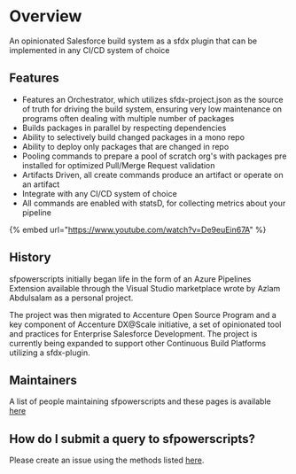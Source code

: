 # Overview

An opinionated Salesforce build system  as a sfdx plugin that can be implemented in any CI/CD system of choice

## **Features**

* Features an Orchestrator, which utilizes sfdx-project.json as the source of truth for driving the build system, ensuring very low maintenance on programs often dealing with multiple number of packages
* Builds packages in parallel by respecting dependencies
* Ability to selectively build changed packages in a mono repo
* Ability to deploy only packages that are changed in repo
* Pooling commands to prepare a pool of scratch org's with packages pre installed for optimized Pull/Merge Request validation
* Artifacts Driven, all create commands produce an artifact or operate on an artifact
* Integrate with any CI/CD system of choice
* All commands are enabled with statsD, for collecting metrics about your pipeline

{% embed url="https://www.youtube.com/watch?v=De9euEin67A" %}



## History

sfpowerscripts initially began life in the form of an Azure Pipelines Extension available through the Visual Studio marketplace wrote by Azlam Abdulsalam as a personal project.

The project was then migrated to Accenture Open Source Program and a key component of Accenture DX@Scale initiative, a set of opinionated tool and practices for Enterprise Salesforce Development. The project is currently being expanded to support other Continuous Build Platforms utilizing a sfdx-plugin.

## Maintainers

A list of people maintaining sfpowerscripts and these pages is available [here](maintainers.md)

## How do I submit a query to sfpowerscripts?

Please create an issue using the methods listed [here](contributing-to-sfpowerscripts.md).

